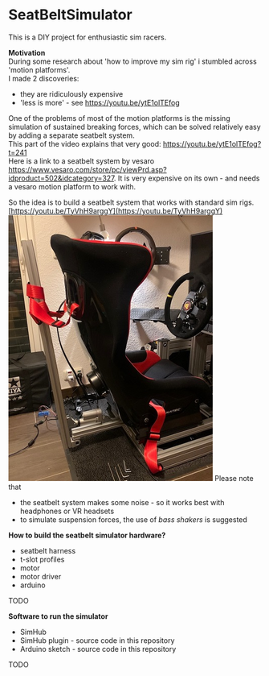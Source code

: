 # SeatBeltSimulator

This is a DIY project for enthusiastic sim racers.

**Motivation**  
During some research about 'how to improve my sim rig' i stumbled across 'motion platforms'.  
I made 2 discoveries:

 - they are ridiculously expensive
 - 'less is more' - see https://youtu.be/ytE1olTEfog

One of the problems of most of the motion platforms is the missing simulation of sustained breaking forces, which can be solved relatively easy by adding a separate seatbelt system.   
This part of the video explains that very good: https://youtu.be/ytE1olTEfog?t=241  
Here is a link to a seatbelt system by vesaro https://www.vesaro.com/store/pc/viewPrd.asp?idproduct=502&idcategory=327. It is very expensive on its own - and needs a vesaro motion platform to work with.  
  
So the idea is to build a seatbelt system that works with standard sim rigs.  
[https://youtu.be/TyVhH9arggY](https://youtu.be/TyVhH9arggY)  
![DIY seatbelt simulator](https://raw.githubusercontent.com/schnullerich81/SeatBeltSimulator/main/doc/seatbelt.jpg)
Please note that 
 - the seatbelt system makes some noise - so it works best with headphones or VR headsets
 - to simulate suspension forces, the use of *bass shakers* is suggested

**How to build the seatbelt simulator hardware?**
 - seatbelt harness
 - t-slot profiles
 - motor
 - motor driver
 - arduino

TODO

**Software to run the simulator**
 - SimHub
 - SimHub plugin - source code in this repository
 - Arduino sketch - source code in this repository

TODO

